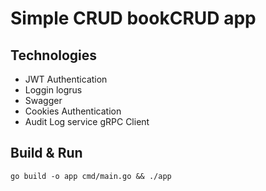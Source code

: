 # Simple CRUD bookCRUD app

## Technologies 
- JWT Authentication 
- Loggin logrus
- Swagger
- Cookies Authentication
- Audit Log service gRPC Client 


## Build & Run 
```
go build -o app cmd/main.go && ./app
```

